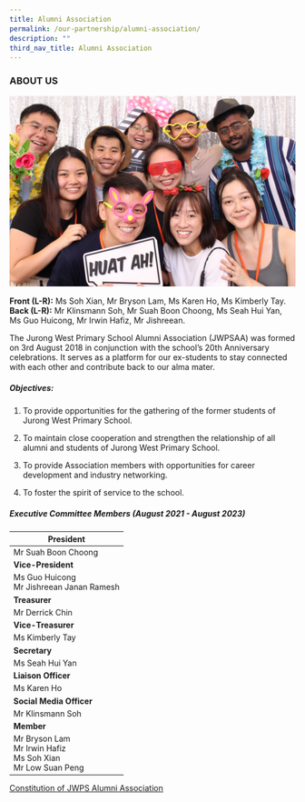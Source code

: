 ```yaml
---
title: Alumni Association
permalink: /our-partnership/alumni-association/
description: ""
third_nav_title: Alumni Association
---
```

### ABOUT US

![](/images/JWPS%20Family/2023%20Mar%20Alumi.jpg)

**Front (L-R):** Ms Soh Xian, Mr Bryson Lam, Ms Karen Ho, Ms Kimberly Tay.<br>
**Back (L-R):** Mr Klinsmann Soh, Mr Suah Boon Choong, Ms Seah Hui Yan, Ms Guo Huicong, Mr Irwin Hafiz, Mr Jishreean.

  
The Jurong West Primary School Alumni Association (JWPSAA) was formed on 3rd August 2018 in conjunction with the school’s 20th Anniversary celebrations. It serves as a platform for our ex-students to stay connected with each other and contribute back to our alma mater.

##### Objectives:

1.  To provide opportunities for the gathering of the former students of Jurong West Primary School.
    
2.  To maintain close cooperation and strengthen the relationship of all alumni and students of Jurong West Primary School.
    
3.  To provide Association members with opportunities for career development and industry networking.
    
4.  To foster the spirit of service to the school.
    
##### Executive Committee Members (August 2021 - August 2023)

|                           **President**                           |
|-------------------------------------------------|
|                         Mr Suah Boon Choong                        |
|                         **Vice-President**                        |
|             Ms Guo Huicong<br>Mr Jishreean Janan Ramesh            |
|                           **Treasurer**                           |
|                           Mr Derrick Chin                          |
|                        **Vice-Treasurer**                        |
|                            Ms Kimberly Tay                         |
|                           **Secretary**                           |
|                           Ms Seah Hui Yan                          |
|                        **Liaison Officer**                        |
|                             Ms Karen Ho                            |
|                     **Social Media Officer**                     |
|                           Mr Klinsmann Soh                         |
|                             **Member**                            |
| Mr Bryson Lam<br>Mr Irwin Hafiz<br>Ms Soh Xian<br>Mr Low Suan Peng |


[Constitution of JWPS Alumni Association](/files/Alumni/Constitution%20of%20JWPS%20Alumni%20Association.pdf)